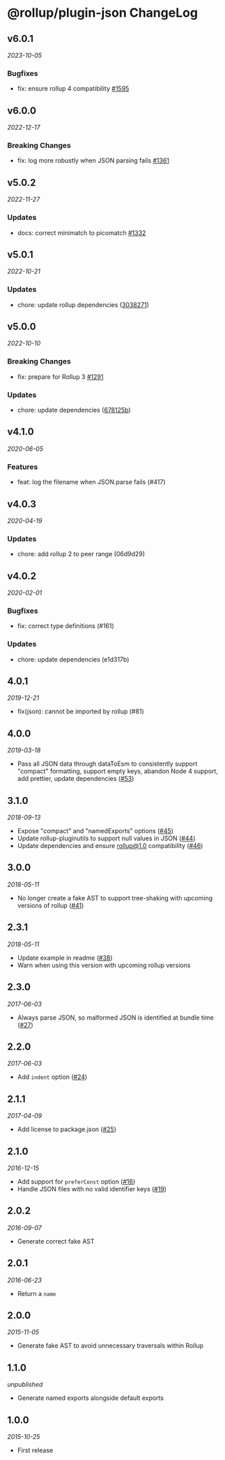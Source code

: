 # @rollup/plugin-json ChangeLog

## v6.0.1

_2023-10-05_

### Bugfixes

- fix: ensure rollup 4 compatibility [#1595](https://github.com/rollup/plugins/pull/1595)

## v6.0.0

_2022-12-17_

### Breaking Changes

- fix: log more robustly when JSON parsing fails [#1361](https://github.com/rollup/plugins/pull/1361)

## v5.0.2

_2022-11-27_

### Updates

- docs: correct minimatch to picomatch [#1332](https://github.com/rollup/plugins/pull/1332)

## v5.0.1

_2022-10-21_

### Updates

- chore: update rollup dependencies ([3038271](https://github.com/rollup/plugins/commit/303827191ede6b2e4eade96c6968ed16a587683f))

## v5.0.0

_2022-10-10_

### Breaking Changes

- fix: prepare for Rollup 3 [#1291](https://github.com/rollup/plugins/pull/1291)

### Updates

- chore: update dependencies ([678125b](https://github.com/rollup/plugins/commit/678125b5396bd3e8193c39d7d90e33d3f76cf7d8))

## v4.1.0

_2020-06-05_

### Features

- feat: log the filename when JSON.parse fails (#417)

## v4.0.3

_2020-04-19_

### Updates

- chore: add rollup 2 to peer range (06d9d29)

## v4.0.2

_2020-02-01_

### Bugfixes

- fix: correct type definitions (#161)

### Updates

- chore: update dependencies (e1d317b)

## 4.0.1

_2019-12-21_

- fix(json): cannot be imported by rollup (#81)

## 4.0.0

_2019-03-18_

- Pass all JSON data through dataToEsm to consistently support "compact" formatting, support empty keys, abandon Node 4 support, add prettier, update dependencies ([#53](https://github.com/rollup/rollup-plugin-json/issues/53))

## 3.1.0

_2018-09-13_

- Expose "compact" and "namedExports" options ([#45](https://github.com/rollup/rollup-plugin-json/issues/45))
- Update rollup-pluginutils to support null values in JSON ([#44](https://github.com/rollup/rollup-plugin-json/issues/44))
- Update dependencies and ensure rollup@1.0 compatibility ([#46](https://github.com/rollup/rollup-plugin-json/issues/46))

## 3.0.0

_2018-05-11_

- No longer create a fake AST to support tree-shaking with upcoming versions of rollup ([#41](https://github.com/rollup/rollup-plugin-json/issues/41))

## 2.3.1

_2018-05-11_

- Update example in readme ([#38](https://github.com/rollup/rollup-plugin-json/issues/38))
- Warn when using this version with upcoming rollup versions

## 2.3.0

_2017-06-03_

- Always parse JSON, so malformed JSON is identified at bundle time ([#27](https://github.com/rollup/rollup-plugin-json/issues/27))

## 2.2.0

_2017-06-03_

- Add `indent` option ([#24](https://github.com/rollup/rollup-plugin-json/issues/24))

## 2.1.1

_2017-04-09_

- Add license to package.json ([#25](https://github.com/rollup/rollup-plugin-json/pull/25))

## 2.1.0

_2016-12-15_

- Add support for `preferConst` option ([#16](https://github.com/rollup/rollup-plugin-json/pull/16))
- Handle JSON files with no valid identifier keys ([#19](https://github.com/rollup/rollup-plugin-json/issues/19))

## 2.0.2

_2016-09-07_

- Generate correct fake AST

## 2.0.1

_2016-06-23_

- Return a `name`

## 2.0.0

_2015-11-05_

- Generate fake AST to avoid unnecessary traversals within Rollup

## 1.1.0

_unpublished_

- Generate named exports alongside default exports

## 1.0.0

_2015-10-25_

- First release
